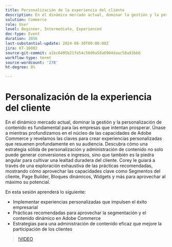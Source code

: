 ```yaml
---
title: Personalización de la experiencia del cliente
description: En el dinámico mercado actual, dominar la gestión y la personalización de contenido es fundamental para las empresas que intentan prosperar. Únase a mientras profundizamos en el núcleo de las capacidades de Adobe Commerce y revelamos las claves para crear experiencias personalizadas que resuenen profundamente en su audiencia. Descubra cómo una estrategia sólida de personalización y administración de contenido no solo puede generar conversiones e ingresos, sino que también es la piedra angular para cultivar una lealtad duradera del cliente. Corey le guiará a través de una exploración exhaustiva de las prácticas recomendadas, mostrando cómo aprovechar las capacidades clave como Segmentos del cliente, Page Builder, Bloques dinámicos, Widgets y más para aprovechar al máximo su potencial. En esta sesión aprenderá a implementar experiencias personalizadas que impulsen el éxito del negocio. Prácticas recomendadas para aprovechar la segmentación y el contenido dinámico en Estrategias de Adobe Commerce para una administración de contenido eficaz a fin de mejorar la participación de los clientes
solution: Commerce
role: User
level: Beginner, Intermediate, Experienced
doc-type: Event
duration: 2056
last-substantial-update: 2024-08-30T00:00:00Z
jira: KT-16082
source-git-commit: a1bc6495b21fe54c50d9a50a6904daac50a93bb6
workflow-type: tm+mt
source-wordcount: '278'
ht-degree: 0%

---
```



# Personalización de la experiencia del cliente

En el dinámico mercado actual, dominar la gestión y la personalización de contenido es fundamental para las empresas que intentan prosperar. Únase a mientras profundizamos en el núcleo de las capacidades de Adobe Commerce y revelamos las claves para crear experiencias personalizadas que resuenen profundamente en su audiencia. Descubra cómo una estrategia sólida de personalización y administración de contenido no solo puede generar conversiones e ingresos, sino que también es la piedra angular para cultivar una lealtad duradera del cliente. Corey le guiará a través de una exploración exhaustiva de las prácticas recomendadas, mostrando cómo aprovechar las capacidades clave como Segmentos del cliente, Page Builder, Bloques dinámicos, Widgets y más para aprovechar al máximo su potencial.

En esta sesión aprenderá lo siguiente:

* Implementar experiencias personalizadas que impulsen el éxito empresarial
* Prácticas recomendadas para aprovechar la segmentación y el contenido dinámico en Adobe Commerce
* Estrategias para una administración de contenido eficaz que mejore la participación de los clientes

>[!VIDEO](https://video.tv.adobe.com/v/3433146/?learn=on)
